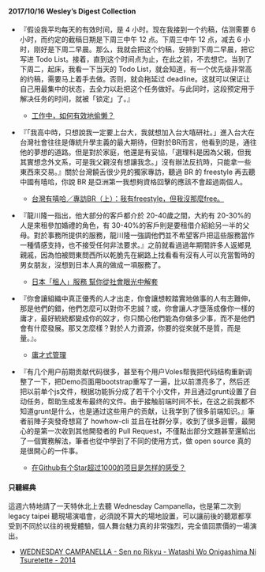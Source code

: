 #### 2017/10/16 Wesley’s Digest Collection

- 『假设我平均每天的有效时间，是 4 小时。现在我接到一个约稿，估测需要 6 小时，而约定的截稿日期是下周三中午 12 点。下周三中午 12 点，减去 6 小时，刚好是下周二早晨。那么，我就会把这个约稿，安排到下周二早晨，把它写进 Todo List。接着，直到这个时间点为止，在此之前，不去想它。当到了下周二，起床，我看一下当天的 Todo List，就会知道，有一个优先级非常高的约稿，需要马上着手去做。否则，就会拖延过 deadline。这就可以保证让自己用最集中的状态，去全力以赴把这个任务做好。与此同时，这段预定用于解决任务的时间，就被「锁定」了。』
  - [工作中，如何有效地偷懒？](https://36kr.com/p/5091242.html?from=authorlatest)
  
- 『「我高中時，只想說我一定要上台大，我就想加入台大嘻研社。」進入台大在台灣社會往往是傳統升學主義的最大期待，但對於BR而言，他看到的是，通往他的夢想的道路。但是對於家庭，他還是有妥協，「選理科是因為父親，但我其實想念外文系，可是我父親沒有想讓我念。」沒有辦法反抗時，只能拿一些東西來交易。』關於台灣饒舌很少見的獨家專訪，聽過 BR 的 freestyle 再去聽中國有嘻哈，你說 BR 是亞洲第一我想夠資格回擊的應該不會超過兩個人。
  - [台灣有嘻哈／專訪BR（上）：我有freestyle，但我沒那麼free。](https://sight.nownews.com/20170911-525)
  
- 『龍川隆一指出，他大部分的客戶都介於 20-40歲之間，大約有 20-30%的人是來租參加婚禮的角色，有 30-40%的客戶則是要租借介紹給另一半的父母。對於事務所提供的服務，龍川隆一強調他們並不希望客戶把這些服務當作一種情感支持，也不接受任何非法要求。』之前就看過過年期間許多人返鄉見親戚，因為怕被問東問西所以乾脆先在網路上找看看有沒有人可以充當暫時的男女朋友，沒想到日本人真的做成一項服務了。
  - [日本「租人」服務 幫你從社會眼光中解套](https://dq.yam.com/post.php?id=8166)
  
- 『你會讓組織中真正優秀的人才出走，你會讓想較踏實地做事的人有志難伸，那是他們的錯，他們怎麼可以對你不忠誠？或，你會讓人才墮落成像你一樣的庸才，最好統統都變成你的奴才，你只關心他們能為你做多少事，而不是他們會有什麼發展。那又怎麼樣？對於人力資源，你要的從來就不是質，而是量。』。
  - [庸才式管理](https://medium.com/@zonble/%E5%BA%B8%E6%89%8D%E5%BC%8F%E7%AE%A1%E7%90%86-b46565e78dc2)


- 『有几个用户前期贡献代码很多，甚至有个用户Voles帮我把代码结构重新调整了一下，把Demo页面用bootstrap重写了一遍，比以前漂亮多了，然后还把以前单个js文件，根据功能拆分成了若干个小文件，并且通过grunt设置了自动任务，帮助生成发布最终的文件。由于接触前端时间不长，在这之前我都不知道grunt是什么，也是通过这些用户的贡献，让我学到了很多前端知识。』筆者前陣子突發奇想寫了 howhow-cli 並且在社群分享，收到了很多迴響，最開心的是第一次收到其他開發者的 Pull Request，不僅點出部分文題甚至還給出了一個實務解法，筆者也從中學到了不同的使用方式，做 open source 真的是很開心的一件事。
  - [在Github有个Star超过1000的项目是怎样的感受？](https://zhuanlan.zhihu.com/p/20028548)





#### 只聽經典
這週六特地請了一天特休北上去聽 Wednesday Campanella，也是第二次到 legacy taipei 聽現場演唱會，必須說不算大的場地設置，可以讓前後的聽眾都享受到不同於以往的視覺體驗，個人舞台魅力真的非常強烈，完全值回票價的一場演出。
- [WEDNESDAY CAMPANELLA - Sen no Rikyu - Watashi Wo Onigashima Ni Tsuretette - 2014](https://www.youtube.com/watch?v=OfqjIlgSaAg)